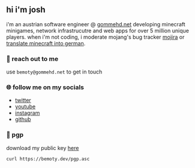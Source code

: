 ## hi i'm josh

i'm an austrian software engineer @ [gommehd.net](https://gommehd.net/) developing minecraft minigames, network infrastrucutre and web apps for over 5 million unique players. when i'm not coding, i moderate mojang's bug tracker [mojira](https://bugs.mojang.com/) or [translate minecraft into german](https://crowdin.com/project/minecraft).

### 📧 reach out to me

use `bemoty@gommehd.net` to get in touch

### 🌐 follow me on my socials

- [twitter](https://twitter.com/@bemoty)
- [youtube](https://www.youtube.com/channel/UC82W5PsCi5IJSnWDsTdxLpw)
- [instagram](https://instagram.com/joshoty/)
- [github](https://github.com/bemoty)

<script>
document.querySelector('.markdown-body h1').remove();
</script>

### 🔑 pgp

download my public key [here](https://bemoty.dev/pgp.asc)

`curl https://bemoty.dev/pgp.asc`